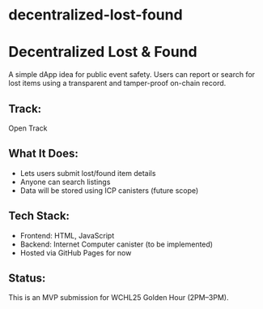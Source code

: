 # decentralized-lost-found

# Decentralized Lost & Found

A simple dApp idea for public event safety. Users can report or search for lost items using a transparent and tamper-proof on-chain record.

## Track:
Open Track

## What It Does:
- Lets users submit lost/found item details
- Anyone can search listings
- Data will be stored using ICP canisters (future scope)

## Tech Stack:
- Frontend: HTML, JavaScript
- Backend: Internet Computer canister (to be implemented)
- Hosted via GitHub Pages for now

## Status:
This is an MVP submission for WCHL25 Golden Hour (2PM–3PM).
